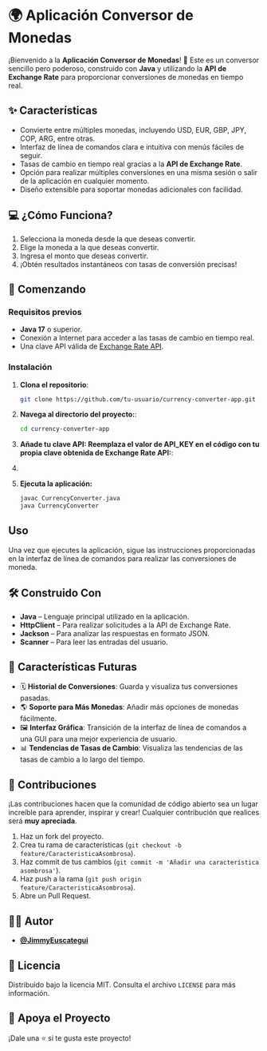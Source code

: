 # 🌍 Aplicación Conversor de Monedas

¡Bienvenido a la **Aplicación Conversor de Monedas**! 🚀 Este es un conversor sencillo pero poderoso, construido con **Java** y utilizando la **API de Exchange Rate** para proporcionar conversiones de monedas en tiempo real.

## ✨ Características

- Convierte entre múltiples monedas, incluyendo USD, EUR, GBP, JPY, COP, ARG, entre otras.
- Interfaz de línea de comandos clara e intuitiva con menús fáciles de seguir.
- Tasas de cambio en tiempo real gracias a la **API de Exchange Rate**.
- Opción para realizar múltiples conversiones en una misma sesión o salir de la aplicación en cualquier momento.
- Diseño extensible para soportar monedas adicionales con facilidad.

## 💻 ¿Cómo Funciona?

1. Selecciona la moneda desde la que deseas convertir.
2. Elige la moneda a la que deseas convertir.
3. Ingresa el monto que deseas convertir.
4. ¡Obtén resultados instantáneos con tasas de conversión precisas!


## 🚀 Comenzando

### Requisitos previos

- **Java 17** o superior.
- Conexión a Internet para acceder a las tasas de cambio en tiempo real.
- Una clave API válida de [Exchange Rate API](https://www.exchangerate-api.com).

### Instalación

1. **Clona el repositorio**:

   ```bash
   git clone https://github.com/tu-usuario/currency-converter-app.git
2. **Navega al directorio del proyecto:**:
    ```bash
   cd currency-converter-app
3. **Añade tu clave API: Reemplaza el valor de API_KEY en el código con tu propia clave obtenida de Exchange Rate API:**:
4. 
4. **Ejecuta la aplicación:**
    ```bash
   javac CurrencyConverter.java
   java CurrencyConverter
   
## Uso

Una vez que ejecutes la aplicación, sigue las instrucciones proporcionadas en la interfaz de línea de comandos para realizar las conversiones de moneda.

## 🛠️ Construido Con

- **Java** – Lenguaje principal utilizado en la aplicación.
- **HttpClient** – Para realizar solicitudes a la API de Exchange Rate.
- **Jackson** – Para analizar las respuestas en formato JSON.
- **Scanner** – Para leer las entradas del usuario.

## 🔮 Características Futuras

- 🗓️ **Historial de Conversiones**: Guarda y visualiza tus conversiones pasadas.
- 🌎 **Soporte para Más Monedas**: Añadir más opciones de monedas fácilmente.
- 🖼️ **Interfaz Gráfica**: Transición de la interfaz de línea de comandos a una GUI para una mejor experiencia de usuario.
- 📊 **Tendencias de Tasas de Cambio**: Visualiza las tendencias de las tasas de cambio a lo largo del tiempo.

## 🤝 Contribuciones

¡Las contribuciones hacen que la comunidad de código abierto sea un lugar increíble para aprender, inspirar y crear! Cualquier contribución que realices será **muy apreciada**.

1. Haz un fork del proyecto.
2. Crea tu rama de características (`git checkout -b feature/CaracteristicaAsombrosa`).
3. Haz commit de tus cambios (`git commit -m 'Añadir una característica asombrosa'`).
4. Haz push a la rama (`git push origin feature/CaracteristicaAsombrosa`).
5. Abre un Pull Request.

## 🧑‍💻 Autor

- **[@JimmyEuscategui](https://github.com/JimmyEuscategui)** 

## 📝 Licencia

Distribuido bajo la licencia MIT. Consulta el archivo `LICENSE` para más información.

## 🌟 Apoya el Proyecto

¡Dale una ⭐️ si te gusta este proyecto!


